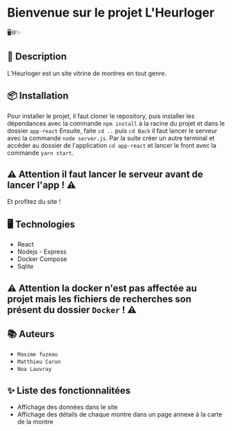 # Bienvenue sur le projet L'Heurloger

🖥️🌐✨

## 📝 Description

L’Heurloger est un site vitrine de montres en tout genre.

## 📦 Installation

Pour installer le projet, il faut cloner le repository, puis installer les dépendances avec la commande `npm install` à la racine du projet et dans le dossier `app-react` Ensuite, faite `cd ..` puis `cd Back` il faut lancer le serveur avec la commande `node server.js`.
Par la suite créer un autre terminal et accéder au dossier de l'application `cd app-react` et lancer le front avec la commande `yarn start`.

## ⚠️ Attention il faut lancer le serveur avant de lancer l'app ! ⚠️

Et profitez du site !

## 🖥️ Technologies

- React
- Nodejs - Express
- Docker Compose
- Sqlite

## ⚠️ Attention la docker n'est pas affectée au projet mais les fichiers de recherches son présent du dossier `Docker` ! ⚠️

## 📚 Auteurs

- `Maxime fuzeau`
- `Matthieu Caron`
- `Noa Lauvray`

## ✨ Liste des fonctionnalitées

- Affichage des données dans le site
- Affichage des détails de chaque montre dans un page annexe à la carte de la montre
